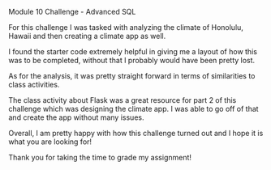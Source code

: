 Module 10 Challenge - Advanced SQL

For this challenge I was tasked with analyzing the climate of Honolulu, Hawaii and then creating a climate app as well. 

I found the starter code extremely helpful in giving me a layout of how this was to be completed, without that I probably would have been pretty lost. 

As for the analysis, it was pretty straight forward in terms of similarities to class activities. 

The class activity about Flask was a great resource for part 2 of this challenge which was designing the climate app. I was able to go off of that and create the app without many issues. 

Overall, I am pretty happy with how this challenge turned out and I hope it is what you are looking for!

Thank you for taking the time to grade my assignment!
